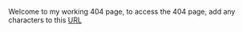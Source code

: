 Welcome to my working 404 page, to access the 404 page, add any characters to this [URL](https://iota07.github.io/404-page/)
